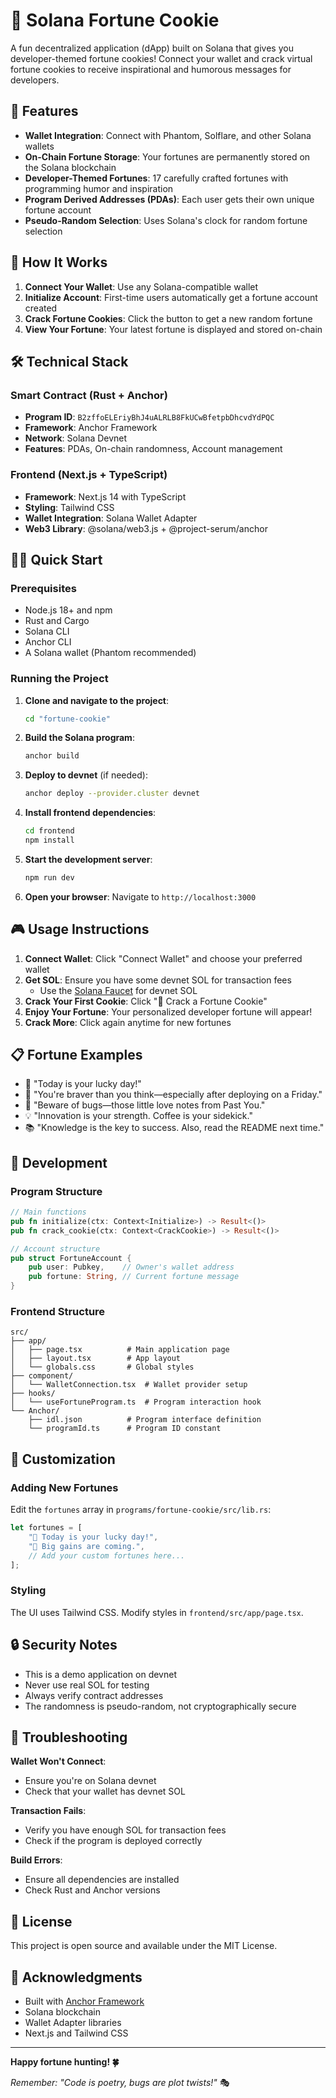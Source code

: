 # 🧧 Solana Fortune Cookie

A fun decentralized application (dApp) built on Solana that gives you developer-themed fortune cookies! Connect your wallet and crack virtual fortune cookies to receive inspirational and humorous messages for developers.

## 🚀 Features

- **Wallet Integration**: Connect with Phantom, Solflare, and other Solana wallets
- **On-Chain Fortune Storage**: Your fortunes are permanently stored on the Solana blockchain
- **Developer-Themed Fortunes**: 17 carefully crafted fortunes with programming humor and inspiration
- **Program Derived Addresses (PDAs)**: Each user gets their own unique fortune account
- **Pseudo-Random Selection**: Uses Solana's clock for random fortune selection

## 🎯 How It Works

1. **Connect Your Wallet**: Use any Solana-compatible wallet
2. **Initialize Account**: First-time users automatically get a fortune account created
3. **Crack Fortune Cookies**: Click the button to get a new random fortune
4. **View Your Fortune**: Your latest fortune is displayed and stored on-chain

## 🛠 Technical Stack

### Smart Contract (Rust + Anchor)

- **Program ID**: `B2zffoELEriyBhJ4uALRLB8FkUCwBfetpbDhcvdYdPQC`
- **Framework**: Anchor Framework
- **Network**: Solana Devnet
- **Features**: PDAs, On-chain randomness, Account management

### Frontend (Next.js + TypeScript)

- **Framework**: Next.js 14 with TypeScript
- **Styling**: Tailwind CSS
- **Wallet Integration**: Solana Wallet Adapter
- **Web3 Library**: @solana/web3.js + @project-serum/anchor

## 🏃‍♂️ Quick Start

### Prerequisites

- Node.js 18+ and npm
- Rust and Cargo
- Solana CLI
- Anchor CLI
- A Solana wallet (Phantom recommended)

### Running the Project

1. **Clone and navigate to the project**:

   ```bash
   cd "fortune-cookie"
   ```

2. **Build the Solana program**:

   ```bash
   anchor build
   ```

3. **Deploy to devnet** (if needed):

   ```bash
   anchor deploy --provider.cluster devnet
   ```

4. **Install frontend dependencies**:

   ```bash
   cd frontend
   npm install
   ```

5. **Start the development server**:

   ```bash
   npm run dev
   ```

6. **Open your browser**:
   Navigate to `http://localhost:3000`

## 🎮 Usage Instructions

1. **Connect Wallet**: Click "Connect Wallet" and choose your preferred wallet
2. **Get SOL**: Ensure you have some devnet SOL for transaction fees
   - Use the [Solana Faucet](https://faucet.solana.com/) for devnet SOL
3. **Crack Your First Cookie**: Click "🍪 Crack a Fortune Cookie"
4. **Enjoy Your Fortune**: Your personalized developer fortune will appear!
5. **Crack More**: Click again anytime for new fortunes

## 📋 Fortune Examples

- 🌈 "Today is your lucky day!"
- 🐉 "You're braver than you think—especially after deploying on a Friday."
- 👾 "Beware of bugs—those little love notes from Past You."
- 💡 "Innovation is your strength. Coffee is your sidekick."
- 📚 "Knowledge is the key to success. Also, read the README next time."

## 🔧 Development

### Program Structure

```rust
// Main functions
pub fn initialize(ctx: Context<Initialize>) -> Result<()>
pub fn crack_cookie(ctx: Context<CrackCookie>) -> Result<()>

// Account structure
pub struct FortuneAccount {
    pub user: Pubkey,    // Owner's wallet address
    pub fortune: String, // Current fortune message
}
```

### Frontend Structure

```
src/
├── app/
│   ├── page.tsx          # Main application page
│   ├── layout.tsx        # App layout
│   └── globals.css       # Global styles
├── component/
│   └── WalletConnection.tsx  # Wallet provider setup
├── hooks/
│   └── useFortuneProgram.ts  # Program interaction hook
└── Anchor/
    ├── idl.json          # Program interface definition
    └── programId.ts      # Program ID constant
```

## 🎨 Customization

### Adding New Fortunes

Edit the `fortunes` array in `programs/fortune-cookie/src/lib.rs`:

```rust
let fortunes = [
    "🌈 Today is your lucky day!",
    "🚀 Big gains are coming.",
    // Add your custom fortunes here...
];
```

### Styling

The UI uses Tailwind CSS. Modify styles in `frontend/src/app/page.tsx`.

## 🔒 Security Notes

- This is a demo application on devnet
- Never use real SOL for testing
- Always verify contract addresses
- The randomness is pseudo-random, not cryptographically secure

## 🐛 Troubleshooting

**Wallet Won't Connect**:

- Ensure you're on Solana devnet
- Check that your wallet has devnet SOL

**Transaction Fails**:

- Verify you have enough SOL for transaction fees
- Check if the program is deployed correctly

**Build Errors**:

- Ensure all dependencies are installed
- Check Rust and Anchor versions

## 📝 License

This project is open source and available under the MIT License.

## 🙏 Acknowledgments

- Built with [Anchor Framework](https://www.anchor-lang.com/)
- Solana blockchain
- Wallet Adapter libraries
- Next.js and Tailwind CSS

---

**Happy fortune hunting! 🍀**

_Remember: "Code is poetry, bugs are plot twists!"_ 🎭
